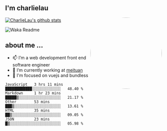 
<h2>I'm charlielau</h2>
<img align='right' style="border-radius:50%" src="https://avatars1.githubusercontent.com/u/44078251?s=460&u=6b4f1c257663e44063b0b6a21c9c94f45bcfdcc7&v=4" width="230">

[![CharlieLau's github stats](https://github-readme-stats.vercel.app/api?username=charlielau)](https://github.com/charlielau/github-readme-stats)


![Waka Readme](https://github.com/CharlieLau/charlielau/workflows/Waka%20Readme/badge.svg)

## about me ...
- 📫 I’m a web development front end software engineer
- 🔭 I’m currently working at  <a href="https://www.meituan.com">meituan</a>
- 🔭 I'm focused on vuejs and bundless

<!-- <p align="center">
  <a href="https://github.com/charlielau" class="rich-diff-level-one">
    <img src="https://github-readme-stats.vercel.app/api?username=charlielau&title_color=333&text_color=777" alt="CharlieLau" >
  </a>
</p> -->

<!--START_SECTION:waka-->
```text
JavaScript   3 hrs 11 mins   ████████████░░░░░░░░░░░░░   48.40 % 
Markdown     1 hr 23 mins    █████▒░░░░░░░░░░░░░░░░░░░   21.17 % 
Other        53 mins         ███▒░░░░░░░░░░░░░░░░░░░░░   13.61 % 
HTML         35 mins         ██▒░░░░░░░░░░░░░░░░░░░░░░   09.05 % 
JSON         23 mins         █▒░░░░░░░░░░░░░░░░░░░░░░░   05.98 % 
```
<!--END_SECTION:waka-->
